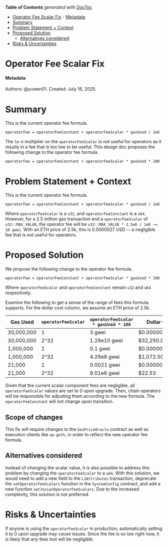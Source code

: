 <!-- START doctoc generated TOC please keep comment here to allow auto update -->
<!-- DON'T EDIT THIS SECTION, INSTEAD RE-RUN doctoc TO UPDATE -->
**Table of Contents**  *generated with [DocToc](https://github.com/thlorenz/doctoc)*

- [Operator Fee Scalar Fix](#operator-fee-scalar-fix)
      - [Metadata](#metadata)
- [Summary](#summary)
- [Problem Statement + Context](#problem-statement--context)
- [Proposed Solution](#proposed-solution)
  - [Alternatives considered](#alternatives-considered)
- [Risks & Uncertainties](#risks--uncertainties)

<!-- END doctoc generated TOC please keep comment here to allow auto update -->

# Operator Fee Scalar Fix

#### Metadata

Authors: @yuwen01.
Created: July 16, 2025.

# Summary

This is the current operator fee formula.

```
operatorFee = operatorFeeConstant + operatorFeeScalar * gasUsed / 1e6
```

The `1e-6` multiplier on the `operatorFeeScalar` is not useful for operators as it results in a fee that is too low to be useful. This design doc proposes the following change to the operator fee formula.

```
operatorFee = operatorFeeConstant + operatorFeeScalar * gasUsed * 100
```

<!-- Most (if not all) documents should have a summary.
While the length will likely be proportional to the length of the full document,
the summary should be as succinct as possible. -->

# Problem Statement + Context

<!-- Describe the specific problem that the document is seeking to address as well
as information needed to understand the problem and design space.
If more information is needed on the costs of the problem,
this is a good place to that information. -->

This is the current operator fee formula.

```
operatorFee = operatorFeeConstant + operatorFeeScalar * gasUsed / 1e6
```

Where `operatorFeeScalar` is a `u32`, and `operatorFeeConstant` is a `u64`. However, for a 2.5 million gas transaction and a `operatorFeeScalar` of `u32::MAX_VALUE`, the operator fee will be `u32::MAX_VALUE * 2.5e6 / 1e6 ~= 10 gwei`. With an ETH price of 2.5k, this is 0.0000027 USD -- a negligible fee that is not useful for operators.

# Proposed Solution

<!-- A high level overview of the proposed solution.
When there are multiple alternatives there should be an explanation
of why one solution was picked over other solutions.
As a rule of thumb, including code snippets (except for defining an external API)
is likely too low level. -->

We propose the following change to the operator fee formula.

```
operatorFee = operatorFeeConstant + operatorFeeScalar * gasUsed * 100
```

Where `operatorFeeScalar` and `operatorFeeConstant` remain `u32` and `u64` respectively.

Examine the following to get a sense of the range of fees this formula supports. For the dollar cost column, we assume an ETH price of 2.5k.

| Gas Used | `operatorFeeScalar` | `operatorFeeScalar * gasUsed * 100` | Dollar Cost |
|----------|-------------------|----------------------------------|-------------|
| 30,000,000 | 1 | 3 gwei | $0.0000075 |
| 30,000,000 | 2^32 | 1.29e10 gwei | $32,250.00 |
| 1,000,000 | 1 | 0.1 gwei | $0.00000025 |
| 1,000,000 | 2^32 | 4.29e8 gwei | $1,072.50 |
| 21,000 | 1 | 0.0021 gwei | $0.00000000525 |
| 21,000 | 2^32 | 9.01e6 gwei | $22.53 |

Given that the current scalar component fees are negligible, all `operatorFeeScalar` values are set to 0 upon upgrade. Then, chain operators will be responsible for adjusting them according to the new formula. The `operatorFeeConstant` will not change upon transition.

## Scope of changes

This fix will require changes to the `GasPriceOracle` contract as well as execution clients like `op-geth`, in order to reflect the new operator fee formula.

## Alternatives considered

Instead of changing the scalar value, it is also possible to address this problem by changing the `operatorFeeScalar` to a `u64`. With this solution, we would need to add a new field to the `L1Attributes` transaction, deprecate the `setOperatorFeeScalars` function in the `SystemConfig` contract, and add a new function `setJovianOperatorFeeScalars`. Due to the increased complexity, this solution is not preferred.

# Risks & Uncertainties

<!-- An overview of what could go wrong.
Also any open questions that need more work to resolve. -->

If anyone is using the `operatorFeeScalar` in production, automatically setting it to 0 upon upgrade may cause issues. Since the fee is so low right now, it is likely that any fees lost will be negligible.

